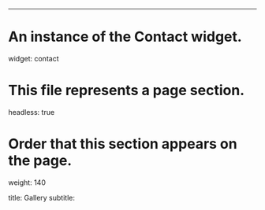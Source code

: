 ---
# An instance of the Contact widget.
widget: contact

# This file represents a page section.
headless: true

# Order that this section appears on the page.
weight: 140

title: Gallery
subtitle:
